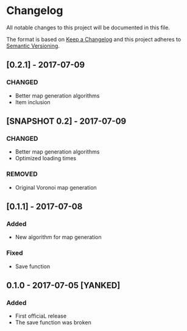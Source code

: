 # Changelog
All notable changes to this project will be documented in this file.

The format is based on [Keep a Changelog](http://keepachangelog.com/en/1.0.0/)
and this project adheres to [Semantic Versioning](http://semver.org/spec/v2.0.0.html).

## [0.2.1] - 2017-07-09
### CHANGED
- Better map generation algorithms
- Item inclusion

## [SNAPSHOT 0.2] - 2017-07-09
### CHANGED
- Better map generation algorithms
- Optimized loading times

### REMOVED
- Original Voronoi map generation

## [0.1.1] - 2017-07-08
### Added
- New algorithm for map generation

### Fixed
- Save function

## 0.1.0 - 2017-07-05 [YANKED]
### Added
- First officiaL release
- The save function was broken
